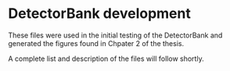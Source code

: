 # DetectorBank development

These files were used in the initial testing of the DetectorBank
and generated the figures found in Chpater 2 of the thesis.

A complete list and description of the files will follow shortly.
